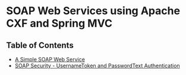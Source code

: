 # SOAP Web Services using Apache CXF and Spring MVC

## Table of Contents
 - [A Simple SOAP Web Service](./README-PrimitiveSOAPWebService.md)
 - [SOAP Security - UsernameToken and PasswordText Authentication](./README-PasswordTextAuth.md)